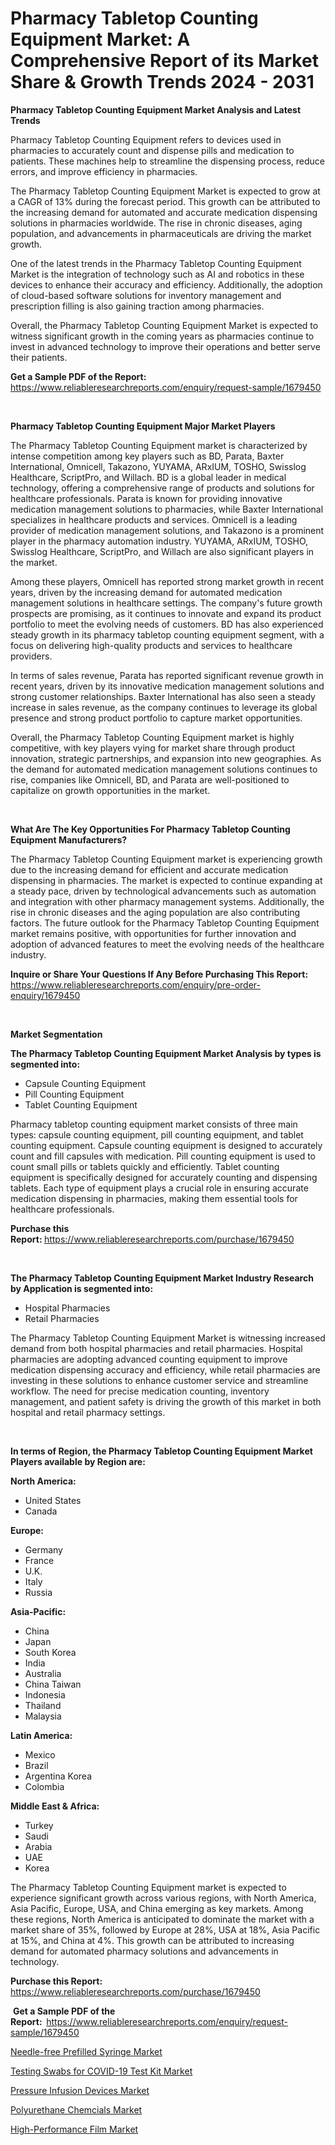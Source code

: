 <p><h1>Pharmacy Tabletop Counting Equipment Market: A Comprehensive Report of its Market Share & Growth Trends 2024 - 2031</h1></p><p><strong>Pharmacy Tabletop Counting Equipment Market Analysis and Latest Trends</strong></p>
<p><p>Pharmacy Tabletop Counting Equipment refers to devices used in pharmacies to accurately count and dispense pills and medication to patients. These machines help to streamline the dispensing process, reduce errors, and improve efficiency in pharmacies.</p><p>The Pharmacy Tabletop Counting Equipment Market is expected to grow at a CAGR of 13% during the forecast period. This growth can be attributed to the increasing demand for automated and accurate medication dispensing solutions in pharmacies worldwide. The rise in chronic diseases, aging population, and advancements in pharmaceuticals are driving the market growth.</p><p>One of the latest trends in the Pharmacy Tabletop Counting Equipment Market is the integration of technology such as AI and robotics in these devices to enhance their accuracy and efficiency. Additionally, the adoption of cloud-based software solutions for inventory management and prescription filling is also gaining traction among pharmacies.</p><p>Overall, the Pharmacy Tabletop Counting Equipment Market is expected to witness significant growth in the coming years as pharmacies continue to invest in advanced technology to improve their operations and better serve their patients.</p></p>
<p><strong>Get a Sample PDF of the Report:&nbsp;</strong> <a href="https://www.reliableresearchreports.com/enquiry/request-sample/1679450">https://www.reliableresearchreports.com/enquiry/request-sample/1679450</a></p>
<p>&nbsp;</p>
<p><strong>Pharmacy Tabletop Counting Equipment Major Market Players</strong></p>
<p><p>The Pharmacy Tabletop Counting Equipment market is characterized by intense competition among key players such as BD, Parata, Baxter International, Omnicell, Takazono, YUYAMA, ARxIUM, TOSHO, Swisslog Healthcare, ScriptPro, and Willach. BD is a global leader in medical technology, offering a comprehensive range of products and solutions for healthcare professionals. Parata is known for providing innovative medication management solutions to pharmacies, while Baxter International specializes in healthcare products and services. Omnicell is a leading provider of medication management solutions, and Takazono is a prominent player in the pharmacy automation industry. YUYAMA, ARxIUM, TOSHO, Swisslog Healthcare, ScriptPro, and Willach are also significant players in the market.</p><p>Among these players, Omnicell has reported strong market growth in recent years, driven by the increasing demand for automated medication management solutions in healthcare settings. The company's future growth prospects are promising, as it continues to innovate and expand its product portfolio to meet the evolving needs of customers. BD has also experienced steady growth in its pharmacy tabletop counting equipment segment, with a focus on delivering high-quality products and services to healthcare providers.</p><p>In terms of sales revenue, Parata has reported significant revenue growth in recent years, driven by its innovative medication management solutions and strong customer relationships. Baxter International has also seen a steady increase in sales revenue, as the company continues to leverage its global presence and strong product portfolio to capture market opportunities.</p><p>Overall, the Pharmacy Tabletop Counting Equipment market is highly competitive, with key players vying for market share through product innovation, strategic partnerships, and expansion into new geographies. As the demand for automated medication management solutions continues to rise, companies like Omnicell, BD, and Parata are well-positioned to capitalize on growth opportunities in the market.</p></p>
<p>&nbsp;</p>
<p><strong>What Are The Key Opportunities For Pharmacy Tabletop Counting Equipment Manufacturers?</strong></p>
<p><p>The Pharmacy Tabletop Counting Equipment market is experiencing growth due to the increasing demand for efficient and accurate medication dispensing in pharmacies. The market is expected to continue expanding at a steady pace, driven by technological advancements such as automation and integration with other pharmacy management systems. Additionally, the rise in chronic diseases and the aging population are also contributing factors. The future outlook for the Pharmacy Tabletop Counting Equipment market remains positive, with opportunities for further innovation and adoption of advanced features to meet the evolving needs of the healthcare industry.</p></p>
<p><strong>Inquire or Share Your Questions If Any Before Purchasing This Report:</strong> <a href="https://www.reliableresearchreports.com/enquiry/pre-order-enquiry/1679450">https://www.reliableresearchreports.com/enquiry/pre-order-enquiry/1679450</a></p>
<p>&nbsp;</p>
<p><strong>Market Segmentation</strong></p>
<p><strong>The Pharmacy Tabletop Counting Equipment Market Analysis by types is segmented into:</strong></p>
<p><ul><li>Capsule Counting Equipment</li><li>Pill Counting Equipment</li><li>Tablet Counting Equipment</li></ul></p>
<p><p>Pharmacy tabletop counting equipment market consists of three main types: capsule counting equipment, pill counting equipment, and tablet counting equipment. Capsule counting equipment is designed to accurately count and fill capsules with medication. Pill counting equipment is used to count small pills or tablets quickly and efficiently. Tablet counting equipment is specifically designed for accurately counting and dispensing tablets. Each type of equipment plays a crucial role in ensuring accurate medication dispensing in pharmacies, making them essential tools for healthcare professionals.</p></p>
<p><strong>Purchase this Report:&nbsp;</strong><a href="https://www.reliableresearchreports.com/purchase/1679450">https://www.reliableresearchreports.com/purchase/1679450</a></p>
<p>&nbsp;</p>
<p><strong>The Pharmacy Tabletop Counting Equipment Market Industry Research by Application is segmented into:</strong></p>
<p><ul><li>Hospital Pharmacies</li><li>Retail Pharmacies</li></ul></p>
<p><p>The Pharmacy Tabletop Counting Equipment Market is witnessing increased demand from both hospital pharmacies and retail pharmacies. Hospital pharmacies are adopting advanced counting equipment to improve medication dispensing accuracy and efficiency, while retail pharmacies are investing in these solutions to enhance customer service and streamline workflow. The need for precise medication counting, inventory management, and patient safety is driving the growth of this market in both hospital and retail pharmacy settings.</p></p>
<p>&nbsp;</p>
<p><strong>In terms of Region, the Pharmacy Tabletop Counting Equipment Market Players available by Region are:</strong></p>
<p>
    <p> <strong> North America: </strong>
        <ul>
            <li>United States</li>
            <li>Canada</li>
        </ul>
        </p> 
    <p> <strong> Europe: </strong>
        <ul>
            <li>Germany</li>
            <li>France</li>
            <li>U.K.</li>
            <li>Italy</li>
            <li>Russia</li>
        </ul>
        </p> 
    <p> <strong> Asia-Pacific: </strong>
        <ul>
            <li>China</li>
            <li>Japan</li>
            <li>South Korea</li>
            <li>India</li>
            <li>Australia</li>
            <li>China Taiwan</li>
            <li>Indonesia</li>
            <li>Thailand</li>
            <li>Malaysia</li>
        </ul>
        </p> 
    <p> <strong> Latin America: </strong>
        <ul>
            <li>Mexico</li>
            <li>Brazil</li>
            <li>Argentina Korea</li>
            <li>Colombia</li>
        </ul>
        </p> 
    <p> <strong> Middle East & Africa: </strong>
        <ul>
            <li>Turkey</li>
            <li>Saudi</li>
            <li>Arabia</li>
            <li>UAE</li>
            <li>Korea</li>
        </ul>
    </p>
    </p>
<p><p>The Pharmacy Tabletop Counting Equipment market is expected to experience significant growth across various regions, with North America, Asia Pacific, Europe, USA, and China emerging as key markets. Among these regions, North America is anticipated to dominate the market with a market share of 35%, followed by Europe at 28%, USA at 18%, Asia Pacific at 15%, and China at 4%. This growth can be attributed to increasing demand for automated pharmacy solutions and advancements in technology.</p></p>
<p><strong>Purchase this Report: </strong><a href="https://www.reliableresearchreports.com/purchase/1679450">https://www.reliableresearchreports.com/purchase/1679450</a></p>
<p>&nbsp;<strong>Get a Sample PDF of the Report:&nbsp;&nbsp;</strong><a href="https://www.reliableresearchreports.com/enquiry/request-sample/1679450">https://www.reliableresearchreports.com/enquiry/request-sample/1679450</a></p>
<p><strong></strong></p>
<p><p><a href="https://github.com/Chiragrp22/Market-Research-Report-List-3/blob/main/needle-free-prefilled-syringe-market.md">Needle-free Prefilled Syringe Market</a></p><p><a href="https://github.com/lababdou/Market-Research-Report-List-2/blob/main/testing-swabs-for-covid-19-test-kit-market.md">Testing Swabs for COVID-19 Test Kit Market</a></p><p><a href="https://github.com/derrinmiltonellis35gcl/Market-Research-Report-List-1/blob/main/pressure-infusion-devices-market.md">Pressure Infusion Devices Market</a></p><p><a href="https://issuu.com/reportprime-2/docs/polyurethane-chemcials-market-size-2030.pptx">Polyurethane Chemcials Market</a></p><p><a href="https://issuu.com/reportprime-2/docs/high-performance-film-market-size-2030.pptx">High-Performance Film Market</a></p></p>